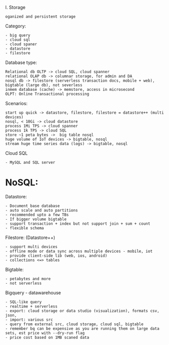 I. Storage

    oganized and persistent storage

Category:

    - big query
    - cloud sql
    - cloud spaner 
    - datastore
    - filestore

Database type:

    Relational db OLTP -> cloud SQL, cloud spanner 
    relational OLAP db -> columnar storage, for admin and DA
    nosql db -> filestore (serverless transaction docs, mobile + web), bigtable (large db), not severless
    inmem database (cache) -> memstore, access in microsecond
    OLPT: Online Transactional processing

Scenarios:

    start up quick -> datastore, filestore, filestore = datastore++ (multi devices)
    nosql, < 10Gi -> cloud datastore
    process 1Mi TPS -> cloud spanner
    process 1k TPS -> cloud SQL
    store ~1 peta bytes ->  big table nosql
    huge volume of IoT devices -> bigtable, nosql
    stream huge time series data (logs) -> bigtable, nosql

Cloud SQL

    - MySQL and SQL server

# NoSQL:

Datastore:
    
    - Document base database
    - auto scale and auto partitions
    - recommended upto a few TBs
    - If bigger volume bigtable
    - support transaction + index but not support join + sum + count
    - flexible schema

Filestore: (Datastore++)
    
    - support multi devices 
    - offline mode or data sync across multiple devices - mobile, iot
    - provide client-side lib (web, ios, android)
    - collections <=> tables

Bigtable:

    - petabytes and more 
    - not serverless

Bigquery - datawarehouse

    - SQL-like query
    - realtime + serverless
    - export: cloud storage or data studio (visualization), formats csv, json, 
    - import: various src
    - query from external src, cloud storage, cloud sql, bigtable
    - remember bq can be expensive as you are running them on large data sets, est price with --dry-run flag
    - price cost based on 1MB scaned data
    

